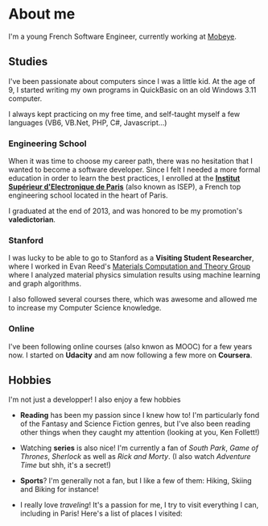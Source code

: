 # About me
I'm a young French Software Engineer, currently working at [Mobeye](http://www.mobeye-app.com/).

## Studies
I've been passionate about computers since I was a little kid. At the age of 9, I started
writing my own programs in QuickBasic on an old Windows 3.11 computer.

I always kept practicing on my free time, and self-taught myself a few languages (VB6,
VB.Net, PHP, C#, Javascript...)

### Engineering School
When it was time to choose my career path, there was no hesitation that I wanted to become
a software developer. Since I felt I needed a more formal education in order to learn the
best practices, I enrolled at the **[Institut Supérieur d'Electronique de Paris](http://www.isep.fr/)**
(also known as ISEP), a French top engineering school located in the heart of Paris.

I graduated at the end of 2013, and was honored to be my promotion's **valedictorian**.

### Stanford
I was lucky to be able to go to Stanford as a **Visiting Student Researcher**, where I
worked in Evan Reed's [Materials Computation and Theory Group](https://web.stanford.edu/group/evanreed/)
where I analyzed material physics simulation results using machine learning and graph
algorithms.

I also followed several courses there, which was awesome and allowed me to increase my
Computer Science knowledge.

### Online
I've been following online courses (also knwon as MOOC) for a few years now. I started on
**Udacity** and am now following a few more on **Coursera**.

## Hobbies
I'm not just a developper! I also enjoy a few hobbies

* **Reading** has been my passion since I knew how to! I'm particularly fond of the Fantasy
and Science Fiction genres, but I've also been reading other things when they caught my
attention (looking at you, Ken Follett!)

* Watching **series** is also nice! I'm currently a fan of *South Park*, *Game of Thrones*,
*Sherlock* as well as *Rick and Morty*. (I also watch *Adventure Time* but shh, it's a
secret!)

* **Sports**? I'm generally not a fan, but I like a few of them: Hiking, Skiing and Biking
for instance!

* I really love *traveling*! It's a passion for me, I try to visit everything I can,
including in Paris!
Here's a list of places I visited:

<script src="//cdn.amcharts.com/lib/3/ammap.js" type="text/javascript"></script>
<script src="//cdn.amcharts.com/lib/3/maps/js/worldHigh.js" type="text/javascript"></script>
<script src="//cdn.amcharts.com/lib/3/themes/dark.js" type="text/javascript"></script>
<div id="mapdiv" style="width: 100%; height: 350px;"></div>
<script type="text/javascript">
var map = AmCharts.makeChart("mapdiv",{
type: "map",
theme: "dark",
pathToImages : "//cdn.amcharts.com/lib/3/images/",
panEventsEnabled : true,
backgroundColor : "#535364",
backgroundAlpha : 1,
zoomControl: {
zoomControlEnabled : true
},
dataProvider : {
map : "worldHigh",
getAreasFromMap : true,
areas :
[
	{
		"id": "BE",
		"showAsSelected": true
	},
	{
		"id": "CH",
		"showAsSelected": true
	},
	{
		"id": "CZ",
		"showAsSelected": true
	},
	{
		"id": "DE",
		"showAsSelected": true
	},
	{
		"id": "ES",
		"showAsSelected": true
	},
	{
		"id": "JE",
		"showAsSelected": true
	},
	{
		"id": "FR",
		"showAsSelected": true
	},
	{
		"id": "GB",
		"showAsSelected": true
	},
	{
		"id": "IE",
		"showAsSelected": true
	},
	{
		"id": "NL",
		"showAsSelected": true
	},
	{
		"id": "VA",
		"showAsSelected": true
	},
	{
		"id": "US",
		"showAsSelected": true
	},
	{
		"id": "MA",
		"showAsSelected": true
	},
	{
		"id": "JP",
		"showAsSelected": true
	},
	{
		"id": "KH",
		"showAsSelected": true
	},
	{
		"id": "LA",
		"showAsSelected": true
	},
	{
		"id": "VN",
		"showAsSelected": true
	}
]
},
areasSettings : {
autoZoom : true,
color : "#B4B4B7",
colorSolid : "#84ADE9",
selectedColor : "#84ADE9",
outlineColor : "#666666",
rollOverColor : "#9EC2F7",
rollOverOutlineColor : "#000000"
}
});
</script>

